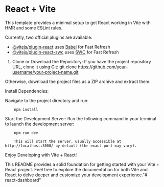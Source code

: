 # React + Vite

This template provides a minimal setup to get React working in Vite with HMR and some ESLint rules.

Currently, two official plugins are available:

- [@vitejs/plugin-react](https://github.com/vitejs/vite-plugin-react/blob/main/packages/plugin-react/README.md) uses [Babel](https://babeljs.io/) for Fast Refresh
- [@vitejs/plugin-react-swc](https://github.com/vitejs/vite-plugin-react-swc) uses [SWC](https://swc.rs/) for Fast Refresh



1. Clone or Download the Repository:
    If you have the project repository URL, clone it using Git:
    git clone https://github.com/your-username/your-project-name.git

Otherwise, download the project files as a ZIP archive and extract them.

Install Dependencies:

Navigate to the project directory and run:
        
        npm install

Start the Development Server:
Run the following command in your terminal to launch the development server:

        npm run dev

        This will start the server, usually accessible at http://localhost:3000/ by default (the exact port may vary).


Enjoy Developing with Vite + React!

This README provides a solid foundation for getting started with your Vite + React project. Feel free to explore the documentation for both Vite and React to delve deeper and customize your development experience."# react-dashboard" 

